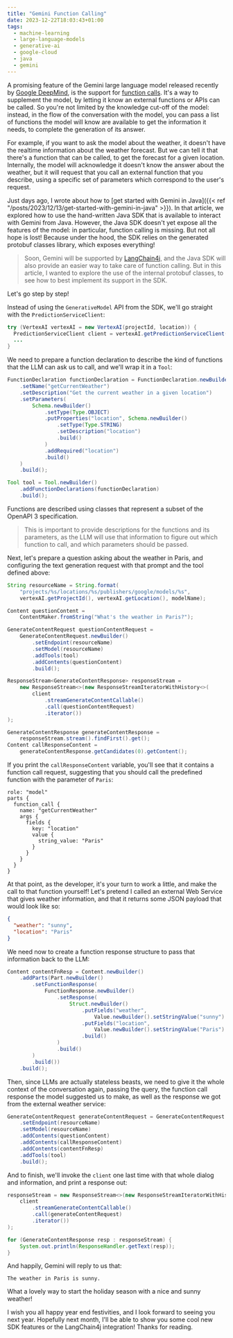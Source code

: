 ```yaml
---
title: "Gemini Function Calling"
date: 2023-12-22T18:03:43+01:00
tags:
  - machine-learning
  - large-language-models
  - generative-ai
  - google-cloud
  - java
  - gemini
---
```


A promising feature of the Gemini large language model released recently by [Google DeepMind](https://deepmind.google/),
is the support for [function calls](https://ai.google.dev/docs/function_calling).
It's a way to supplement the model, by letting it know an external functions or APIs can be called.
So you're not limited by the knowledge cut-off of the model: instead, in the flow of the conversation with the model,
you can pass a list of functions the model will know are available to get the information it needs,
to complete the generation of its answer.

For example, if you want to ask the model about the weather, it doesn't have the realtime information about the weather forecast.
But we can tell it that there's a function that can be called, to get the forecast for a given location.
Internally, the model will acknowledge it doesn't know the answer about the weather,
but it will request that you call an external function that you describe, using a specific set of parameters which correspond to the user's request.

Just days ago, I wrote about how to [get started with Gemini in Java]({{< ref "/posts/2023/12/13/get-started-with-gemini-in-java" >}}).
In that article, we explored how to use the hand-written Java SDK that is available to interact with Gemini from Java.
However, the Java SDK doesn't yet expose all the features of the model: in particular, function calling is missing.
But not all hope is lost! Because under the hood, the SDK relies on the generated protobuf classes library, which exposes everything!

> Soon, Gemini will be supported by [LangChain4j](https://github.com/langchain4j/langchain4j),
> and the Java SDK will also provide an easier way to take care of function calling.
> But in this article, I wanted to explore the use of the internal protobuf classes, to see how to best implement its support in the SDK.

Let's go step by step!

Instead of using the `GenerativeModel` API from the SDK, we'll go straight with the `PredictionServiceClient`:

```java
try (VertexAI vertexAI = new VertexAI(projectId, location)) {
  PredictionServiceClient client = vertexAI.getPredictionServiceClient();
  ...
}
```

We need to prepare a function declaration to describe the kind of functions that the LLM can ask us to call, and we'll wrap it in a `Tool`:

```java
FunctionDeclaration functionDeclaration = FunctionDeclaration.newBuilder()
    .setName("getCurrentWeather")
    .setDescription("Get the current weather in a given location")
    .setParameters(
        Schema.newBuilder()
            .setType(Type.OBJECT)
            .putProperties("location", Schema.newBuilder()
                .setType(Type.STRING)
                .setDescription("location")
                .build()
            )
            .addRequired("location")
            .build()
    )
    .build();

Tool tool = Tool.newBuilder()
    .addFunctionDeclarations(functionDeclaration)
    .build();
```

Functions are described using classes that represent a subset of the OpenAPI 3 specification.

> This is important to provide descriptions for the functions and its parameters,
> as the LLM will use that information to figure out which function to call, and which parameters should be passed.

Next, let's prepare a question asking about the weather in Paris, and configuring the text generation request with that prompt and the tool defined above:

```java
String resourceName = String.format(
    "projects/%s/locations/%s/publishers/google/models/%s",
    vertexAI.getProjectId(), vertexAI.getLocation(), modelName);

Content questionContent =
    ContentMaker.fromString("What's the weather in Paris?");

GenerateContentRequest questionContentRequest =
    GenerateContentRequest.newBuilder()
        .setEndpoint(resourceName)
        .setModel(resourceName)
        .addTools(tool)
        .addContents(questionContent)
        .build();

ResponseStream<GenerateContentResponse> responseStream =
    new ResponseStream<>(new ResponseStreamIteratorWithHistory<>(
        client
            .streamGenerateContentCallable()
            .call(questionContentRequest)
            .iterator())
);

GenerateContentResponse generateContentResponse =
    responseStream.stream().findFirst().get();
Content callResponseContent =
    generateContentResponse.getCandidates(0).getContent();
```

If you print the `callResponseContent` variable, you'll see that it contains a function call request,
suggesting that you should call the predefined function with the parameter of `Paris`:

```
role: "model"
parts {
  function_call {
    name: "getCurrentWeather"
    args {
      fields {
        key: "location"
        value {
          string_value: "Paris"
        }
      }
    }
  }
}
```

At that point, as the developer, it's your turn to work a little, and make the call to that function yourself!
Let's pretend I called an external Web Service that gives weather information, and that it returns some JSON payload that would look like so:

```json
{
  "weather": "sunny",
  "location": "Paris"
}
```

We need now to create a function response structure to pass that information back to the LLM:

```java
Content contentFnResp = Content.newBuilder()
    .addParts(Part.newBuilder()
        .setFunctionResponse(
            FunctionResponse.newBuilder()
                .setResponse(
                    Struct.newBuilder()
                        .putFields("weather",
                            Value.newBuilder().setStringValue("sunny").build())
                        .putFields("location",
                            Value.newBuilder().setStringValue("Paris").build())
                        .build()
                )
                .build()
        )
        .build())
    .build();
```

Then, since LLMs are actually stateless beasts, we need to give it the whole context of the conversation again,
passing the query, the function call response the model suggested us to make, as well as the response we got from the external weather service:

```java
GenerateContentRequest generateContentRequest = GenerateContentRequest.newBuilder()
    .setEndpoint(resourceName)
    .setModel(resourceName)
    .addContents(questionContent)
    .addContents(callResponseContent)
    .addContents(contentFnResp)
    .addTools(tool)
    .build();
```

And to finish, we'll invoke the `client` one last time with that whole dialog and information, and print a response out:

```java
responseStream = new ResponseStream<>(new ResponseStreamIteratorWithHistory<>(
    client
        .streamGenerateContentCallable()
        .call(generateContentRequest)
        .iterator())
);

for (GenerateContentResponse resp : responseStream) {
    System.out.println(ResponseHandler.getText(resp));
}
```

And happily, Gemini will reply to us that:

```
The weather in Paris is sunny.
```

What a lovely way to start the holiday season with a nice and sunny weather!

I wish you all happy year end festivities, and I look forward to seeing you next year.
Hopefully next month, I'll be able to show you some cool new SDK features or the LangChain4j integration!
Thanks for reading.
